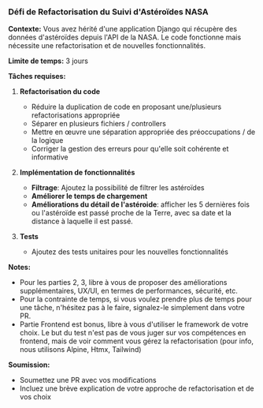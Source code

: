 ### Défi de Refactorisation du Suivi d'Astéroïdes NASA

**Contexte:**
Vous avez hérité d'une application Django qui récupère des données d'astéroïdes depuis l'API de la NASA. Le code fonctionne mais nécessite une refactorisation et de nouvelles fonctionnalités.


**Limite de temps:** 3 jours

**Tâches requises:**

1. **Refactorisation du code**
   - Réduire la duplication de code en proposant une/plusieurs refactorisations appropriée
   - Séparer en plusieurs fichiers / controllers
   - Mettre en œuvre une séparation appropriée des préoccupations / de la logique
   - Corriger la gestion des erreurs pour qu'elle soit cohérente et informative

2. **Implémentation de fonctionnalités**
   - **Filtrage**: Ajoutez la possibilité de filtrer les astéroïdes
   - **Améliorer le temps de chargement**
   - **Améliorations du détail de l'astéroide**: afficher les 5 dernières fois ou l'astéroïde est passé proche de la Terre, avec sa date et la distance à laquelle il est passé.

3. **Tests**
   - Ajoutez des tests unitaires pour les nouvelles fonctionnalités

**Notes:**
- Pour les parties 2, 3, libre à vous de proposer des améliorations supplémentaires, UX/UI, en termes de performances, sécurité, etc.
- Pour la contrainte de temps, si vous voulez prendre plus de temps pour une tâche, n'hésitez pas à le faire, signalez-le simplement dans votre PR.
- Partie Frontend est bonus, libre à vous d'utiliser le framework de votre choix. Le but du test n'est pas de vous juger sur vos compétences en frontend, mais de voir comment vous gérez la refactorisation (pour info, nous utilisons Alpine, Htmx, Tailwind)

**Soumission:**
- Soumettez une PR avec vos modifications
- Incluez une brève explication de votre approche de refactorisation et de vos choix
